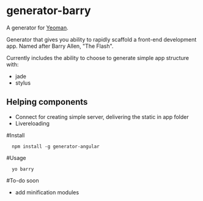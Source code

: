 # generator-barry 

A generator for [Yeoman](http://yeoman.io).

Generator that gives you ability to rapidly scaffold a front-end development app. Named after Barry Allen, "The Flash".

Currently includes the ability to choose to generate simple app structure with:
- jade
- stylus

## Helping components
- Connect for creating simple server, delivering the static in app folder
- Livereloading

#Install 

      npm install -g generator-angular

#Usage 

      yo barry

#To-do soon
- add minification modules
